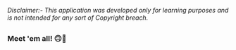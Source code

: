 

_Disclaimer:- This application was developed only for learning purposes and is not intended for any sort of Copyright breach._

##
### Meet 'em  all! 🙃🎉
